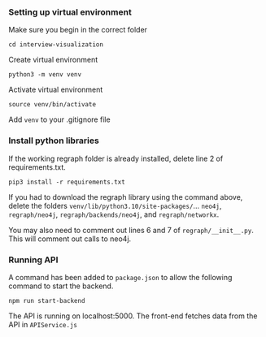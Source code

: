 ### __Setting up virtual environment__

Make sure you begin in the correct folder

`cd interview-visualization`

Create virtual environment

`python3 -m venv venv`

Activate virtual environment

`source venv/bin/activate`

Add `venv` to your .gitignore file

### __Install python libraries__

If the working regraph folder is already installed, delete line 2 of requirements.txt. 

`pip3 install -r requirements.txt`

If you had to download the regraph library using the command above, delete the folders `venv/lib/python3.10/site-packages/`... `neo4j`, `regraph/neo4j`, `regraph/backends/neo4j`, and `regraph/networkx`. 

You may also need to comment out lines 6 and 7 of `regraph/__init__.py`. This will comment out calls to neo4j.

### __Running API__

A command has been added to `package.json` to allow the following command to start the backend.

`npm run start-backend`

The API is running on localhost:5000. The front-end fetches data from the API in `APIService.js`